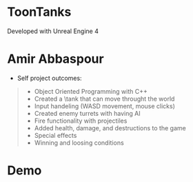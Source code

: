 # ToonTanks

Developed with Unreal Engine 4

# Amir Abbaspour
- Self project outcomes:
> - Object Oriented Programming with C++
> - Created a \tank that can move throught the world
> - Input handeling (WASD movement, mouse clicks)
> - Created enemy turrets with having AI
> - Fire functionality with projectiles
> - Added health, damage, and destructions to the game
> - Special effects
> - Winning and loosing conditions

# Demo